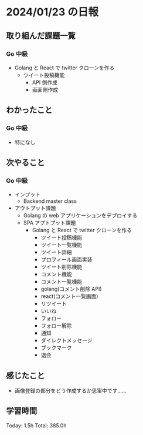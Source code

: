 # 2024/01/23 の日報

## 取り組んだ課題一覧

### Go 中級

- Golang と React で twitter クローンを作る
  - ツイート投稿機能
    - API 側作成
    - 画面側作成

## わかったこと

### Go 中級

- 特になし

## 次やること

### Go 中級

- インプット
  - Backend master class
- アウトプット課題
  - Golang の web アプリケーションをデプロイする
  - SPA アプトプット課題
    - Golang と React で twitter クローンを作る
      - ツイート投稿機能
      - ツイート一覧機能
      - ツイート詳細
      - プロフィール画面実装
      - ツイート削除機能
      - コメント機能
      - コメント一覧機能
      - golang(コメント削除 API)
      - react(コメント一覧画面)
      - リツイート
      - いいね
      - フォロー
      - フォロー解除
      - 通知
      - ダイレクトメッセージ
      - ブックマーク
      - 退会

## 感じたこと

- 画像登録の部分をどう作成するか思案中です……

## 学習時間

Today: 1.5h
Total: 385.0h
